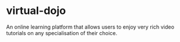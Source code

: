 # virtual-dojo
An online learning platform that allows users to enjoy very rich video tutorials on any specialisation of their choice.
